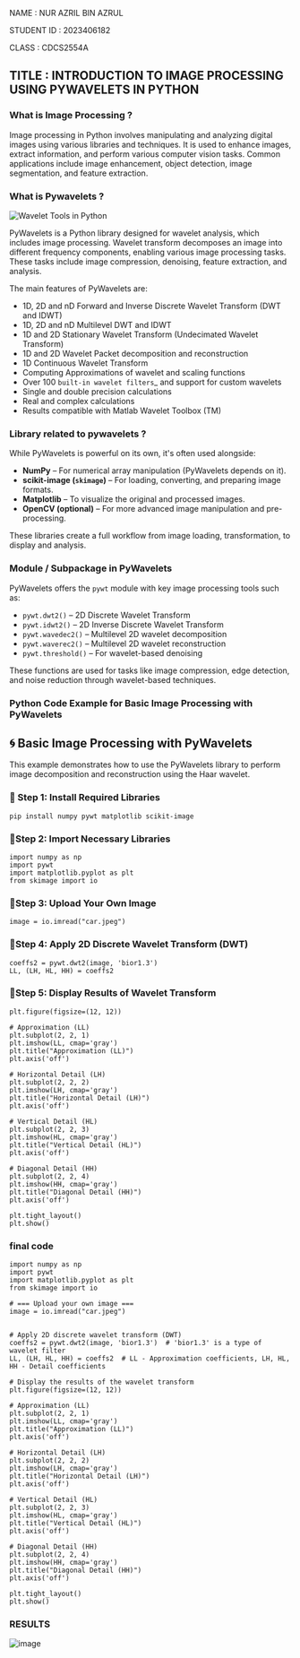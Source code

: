NAME : NUR AZRIL BIN AZRUL

STUDENT ID : 2023406182

CLASS : CDCS2554A
## TITLE : INTRODUCTION TO IMAGE PROCESSING USING PYWAVELETS IN PYTHON
### What is Image Processing ?
Image processing in Python involves manipulating and analyzing digital images using various libraries and techniques. It is used to enhance images, extract information, and perform various computer vision tasks. Common applications include image enhancement, object detection, image segmentation, and feature extraction.
### What is Pywavelets ?
![Wavelet Tools in Python](https://miro.medium.com/v2/resize:fit:500/1*8mh5bZVmgvgGC5Rj0UN7gg.png)


PyWavelets is a Python library designed for wavelet analysis, which includes image processing. Wavelet transform decomposes an image into different frequency components, enabling various image processing tasks. These tasks include image compression, denoising, feature extraction, and analysis.

The main features of PyWavelets are:

  * 1D, 2D and nD Forward and Inverse Discrete Wavelet Transform (DWT and IDWT)
  * 1D, 2D and nD Multilevel DWT and IDWT
  * 1D and 2D Stationary Wavelet Transform (Undecimated Wavelet Transform)
  * 1D and 2D Wavelet Packet decomposition and reconstruction
  * 1D Continuous Wavelet Transform
  * Computing Approximations of wavelet and scaling functions
  * Over 100 `built-in wavelet filters`_ and support for custom wavelets
  * Single and double precision calculations
  * Real and complex calculations
  * Results compatible with Matlab Wavelet Toolbox (TM)

### Library related to pywavelets ?
While PyWavelets is powerful on its own, it's often used alongside:

- **NumPy** – For numerical array manipulation (PyWavelets depends on it).
- **scikit-image (`skimage`)** – For loading, converting, and preparing image formats.
- **Matplotlib** – To visualize the original and processed images.
- **OpenCV (optional)** – For more advanced image manipulation and pre-processing.

These libraries create a full workflow from image loading, transformation, to display and analysis.

### Module / Subpackage in PyWavelets

PyWavelets offers the `pywt` module with key image processing tools such as:

- `pywt.dwt2()` – 2D Discrete Wavelet Transform
- `pywt.idwt2()` – 2D Inverse Discrete Wavelet Transform
- `pywt.wavedec2()` – Multilevel 2D wavelet decomposition
- `pywt.waverec2()` – Multilevel 2D wavelet reconstruction
- `pywt.threshold()` – For wavelet-based denoising

These functions are used for tasks like image compression, edge detection, and noise reduction through wavelet-based techniques.

### Python Code Example for Basic Image Processing with PyWavelets

## 🌀 Basic Image Processing with PyWavelets

This example demonstrates how to use the PyWavelets library to perform image decomposition and reconstruction using the Haar wavelet.

### 🔧 Step 1: Install Required Libraries
```
pip install numpy pywt matplotlib scikit-image
```
### 🔧Step 2: Import Necessary Libraries
```
import numpy as np
import pywt
import matplotlib.pyplot as plt
from skimage import io
```
### 🔧Step 3: Upload Your Own Image
```
image = io.imread("car.jpeg")
```
### 🔧Step 4: Apply 2D Discrete Wavelet Transform (DWT)
```
coeffs2 = pywt.dwt2(image, 'bior1.3')
LL, (LH, HL, HH) = coeffs2
```
### 🔧Step 5: Display Results of Wavelet Transform
```
plt.figure(figsize=(12, 12))

# Approximation (LL)
plt.subplot(2, 2, 1)
plt.imshow(LL, cmap='gray')
plt.title("Approximation (LL)")
plt.axis('off')

# Horizontal Detail (LH)
plt.subplot(2, 2, 2)
plt.imshow(LH, cmap='gray')
plt.title("Horizontal Detail (LH)")
plt.axis('off')

# Vertical Detail (HL)
plt.subplot(2, 2, 3)
plt.imshow(HL, cmap='gray')
plt.title("Vertical Detail (HL)")
plt.axis('off')

# Diagonal Detail (HH)
plt.subplot(2, 2, 4)
plt.imshow(HH, cmap='gray')
plt.title("Diagonal Detail (HH)")
plt.axis('off')

plt.tight_layout()
plt.show()

```
### final code
```
import numpy as np
import pywt
import matplotlib.pyplot as plt
from skimage import io

# === Upload your own image ===
image = io.imread("car.jpeg")


# Apply 2D discrete wavelet transform (DWT)
coeffs2 = pywt.dwt2(image, 'bior1.3')  # 'bior1.3' is a type of wavelet filter
LL, (LH, HL, HH) = coeffs2  # LL - Approximation coefficients, LH, HL, HH - Detail coefficients

# Display the results of the wavelet transform
plt.figure(figsize=(12, 12))

# Approximation (LL)
plt.subplot(2, 2, 1)
plt.imshow(LL, cmap='gray')
plt.title("Approximation (LL)")
plt.axis('off')

# Horizontal Detail (LH)
plt.subplot(2, 2, 2)
plt.imshow(LH, cmap='gray')
plt.title("Horizontal Detail (LH)")
plt.axis('off')

# Vertical Detail (HL)
plt.subplot(2, 2, 3)
plt.imshow(HL, cmap='gray')
plt.title("Vertical Detail (HL)")
plt.axis('off')

# Diagonal Detail (HH)
plt.subplot(2, 2, 4)
plt.imshow(HH, cmap='gray')
plt.title("Diagonal Detail (HH)")
plt.axis('off')

plt.tight_layout()
plt.show()
```

### RESULTS
![image](https://github.com/user-attachments/assets/1db4fb71-50d0-700-ab9b-83b7e6080680)




